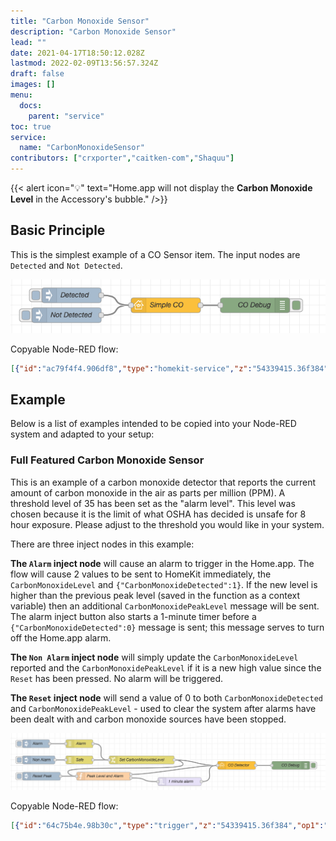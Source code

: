 ```yaml
---
title: "Carbon Monoxide Sensor"
description: "Carbon Monoxide Sensor"
lead: ""
date: 2021-04-17T18:50:12.028Z
lastmod: 2022-02-09T13:56:57.324Z
draft: false
images: []
menu:
  docs:
    parent: "service"
toc: true
service:
  name: "CarbonMonoxideSensor"
contributors: ["crxporter","caitken-com","Shaquu"]
---
```


{{< alert icon="💡" text="Home.app will not display the <strong>Carbon Monoxide Level</strong> in the Accessory's bubble." />}}

## Basic Principle

This is the simplest example of a CO Sensor item. The input nodes are `Detected` and `Not Detected`.

![Basic Principle](CO_basic_principle.png)

Copyable Node-RED flow:

```json
[{"id":"ac79f4f4.906df8","type":"homekit-service","z":"54339415.36f384","bridge":"d334490b.40dac","name":"Simple CO","serviceName":"CarbonMonoxideSensor","topic":"","manufacturer":"Default Manufacturer","model":"Default Model","serialNo":"Default Serial Number","characteristicProperties":"{}","x":670,"y":800,"wires":[["933cc1a6.dc8c98"]]},{"id":"7fe97674.cbc19","type":"inject","z":"54339415.36f384","name":"Not Detected","topic":"","payload":"{\"CarbonMonoxideDetected\":0}","payloadType":"json","repeat":"","crontab":"","once":false,"onceDelay":0.1,"x":470,"y":820,"wires":[["ac79f4f4.906df8"]]},{"id":"933cc1a6.dc8c98","type":"debug","z":"54339415.36f384","name":"CO Debug","active":true,"tosidebar":true,"console":false,"tostatus":false,"complete":"payload","x":850,"y":800,"wires":[]},{"id":"3efd37a6.392f78","type":"inject","z":"54339415.36f384","name":"Detected","topic":"","payload":"{\"CarbonMonoxideDetected\":1}","payloadType":"json","repeat":"","crontab":"","once":false,"onceDelay":0.1,"x":480,"y":780,"wires":[["ac79f4f4.906df8"]]},{"id":"d334490b.40dac","type":"homekit-bridge","z":"","bridgeName":"Example Bridge","pinCode":"111-11-111","port":"","allowInsecureRequest":false,"manufacturer":"Default Manufacturer","model":"Default Model","serialNo":"Default Serial Number"}]
```

## Example

Below is a list of examples intended to be copied into your Node-RED system and adapted to your setup:

### Full Featured Carbon Monoxide Sensor

This is an example of a carbon monoxide detector that reports the current amount of carbon monoxide in the air as parts per million (PPM). A threshold level of 35 has been set as the "alarm level". This level was chosen because it is the limit of what OSHA has decided is unsafe for 8 hour exposure. Please adjust to the threshold you would like in your system.

There are three inject nodes in this example:

**The `Alarm` inject node** will cause an alarm to trigger in the Home.app. The flow will cause 2 values to be sent to HomeKit immediately, the `CarbonMonoxideLevel` and `{"CarbonMonoxideDetected":1}`. If the new level is higher than the previous peak level (saved in the function as a context variable) then an additional `CarbonMonoxidePeakLevel` message will be sent. The alarm inject button also starts a 1-minute timer before a `{"CarbonMonoxideDetected":0}` message is sent; this message serves to turn off the Home.app alarm.

**The `Non Alarm` inject node** will simply update the `CarbonMonoxideLevel` reported and the `CarbonMonoxidePeakLevel` if it is a new high value since the `Reset` has been pressed. No alarm will be triggered.

**The `Reset` inject node** will send a value of 0 to both `CarbonMonoxideDetected` and `CarbonMonoxidePeakLevel` - used to clear the system after alarms have been dealt with and carbon monoxide sources have been stopped.

![Full Example](CO_full_example.png)

Copyable Node-RED flow:

```json
[{"id":"64c75b4e.98b30c","type":"trigger","z":"54339415.36f384","op1":"","op2":"{\"CarbonMonoxideDetected\":0}","op1type":"pay","op2type":"json","duration":"1","extend":true,"units":"min","reset":"","bytopic":"all","name":"1 minute alarm","x":640,"y":640,"wires":[["72bdfc6c.5a604c"]]},{"id":"c756aa6.24b10d8","type":"function","z":"54339415.36f384","name":"Peak Level and Alarm","func":"var co = context.get('co')||0;\nvar NEWco;\nif(msg.payload==\"RESET\"){\n    co=0;\n    context.set('co',co);\n    msg.payload={\"CarbonMonoxidePeakLevel\":co,\"CarbonMonoxideLevel\":co};\n    return [msg,null];\n}\nvar alarm={};\nalarm.payload={\"CarbonMonoxideDetected\":1};\n\nif(msg.payload.CarbonMonoxideLevel){\n    NEWco=msg.payload.CarbonMonoxideLevel;\n    if(NEWco>co){\n        co=NEWco;\n        context.set('co',co);\n        msg.payload={\"CarbonMonoxidePeakLevel\":co};\n    }\n    if(NEWco>=35){\n        return [msg,alarm];\n    } else {\n        return [msg,null];\n    }\n}","outputs":2,"noerr":0,"x":360,"y":620,"wires":[["72bdfc6c.5a604c"],["64c75b4e.98b30c"]]},{"id":"72bdfc6c.5a604c","type":"homekit-service","z":"54339415.36f384","bridge":"d334490b.40dac","name":"CO Detector","serviceName":"CarbonMonoxideSensor","topic":"","manufacturer":"Default Manufacturer","model":"Default Model","serialNo":"Default Serial Number","characteristicProperties":"{}","x":850,"y":580,"wires":[["fea7d8fa.ab258"]]},{"id":"b40fc0e.d2705c","type":"change","z":"54339415.36f384","name":"Set CarbonMonoxideLevel","rules":[{"t":"move","p":"payload","pt":"msg","to":"payload.CarbonMonoxideLevel","tot":"msg"}],"action":"","property":"","from":"","to":"","reg":false,"x":500,"y":560,"wires":[["c756aa6.24b10d8","72bdfc6c.5a604c"]]},{"id":"edf5ddad.07bb","type":"inject","z":"54339415.36f384","name":"Reset Peak","topic":"","payload":"RESET","payloadType":"str","repeat":"","crontab":"","once":false,"onceDelay":0.1,"x":130,"y":620,"wires":[["c756aa6.24b10d8"]]},{"id":"fea7d8fa.ab258","type":"debug","z":"54339415.36f384","name":"CO Debug","active":true,"tosidebar":true,"console":false,"tostatus":false,"complete":"payload","x":1050,"y":580,"wires":[]},{"id":"bfc486e0.5c10f","type":"random","z":"54339415.36f384","name":"Alarm","low":"35","high":"100","inte":"true","property":"payload","x":270,"y":500,"wires":[["b40fc0e.d2705c"]]},{"id":"cbe3274b.6d20c8","type":"random","z":"54339415.36f384","name":"Safe","low":"0","high":"34","inte":"true","property":"payload","x":270,"y":560,"wires":[["b40fc0e.d2705c"]]},{"id":"7411d6ba.d69788","type":"inject","z":"54339415.36f384","name":"","topic":"","payload":"Alarm","payloadType":"str","repeat":"","crontab":"","once":false,"onceDelay":0.1,"x":110,"y":500,"wires":[["bfc486e0.5c10f"]]},{"id":"97e5b66.bc89448","type":"inject","z":"54339415.36f384","name":"","topic":"","payload":"Non Alarm","payloadType":"str","repeat":"","crontab":"","once":false,"onceDelay":0.1,"x":120,"y":560,"wires":[["cbe3274b.6d20c8"]]},{"id":"d334490b.40dac","type":"homekit-bridge","z":"","bridgeName":"Example Bridge","pinCode":"111-11-111","port":"","allowInsecureRequest":false,"manufacturer":"Default Manufacturer","model":"Default Model","serialNo":"Default Serial Number"}]
```
